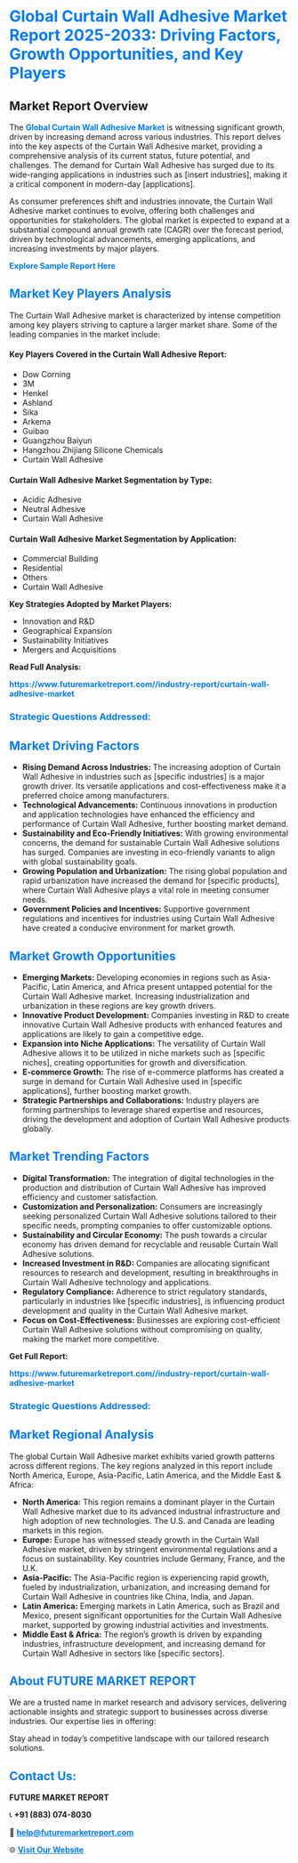 <h1 style="color: #007BFF;">Global Curtain Wall Adhesive Market Report 2025-2033: Driving Factors, Growth Opportunities, and Key Players</h1>

<section id="overview">
<h2>Market Report Overview</h2>
<p>The <a href="https://www.futuremarketreport.com//industry-report/curtain-wall-adhesive-market" style="color: #007BFF; text-decoration: none;"><strong>Global Curtain Wall Adhesive Market</strong></a> is witnessing significant growth, driven by increasing demand across various industries. This report delves into the key aspects of the Curtain Wall Adhesive market, providing a comprehensive analysis of its current status, future potential, and challenges. The demand for Curtain Wall Adhesive has surged due to its wide-ranging applications in industries such as [insert industries], making it a critical component in modern-day [applications].</p>
<p>As consumer preferences shift and industries innovate, the Curtain Wall Adhesive market continues to evolve, offering both challenges and opportunities for stakeholders. The global market is expected to expand at a substantial compound annual growth rate (CAGR) over the forecast period, driven by technological advancements, emerging applications, and increasing investments by major players.</p>
</section>

<section id="overview">
<p><a href="https://www.futuremarketreport.com//request-sample/reportId=89812" style="color: #007BFF; text-decoration: none;"><strong>Explore Sample Report Here</strong></a></p>
</section>

<section id="key-players">
<h2 style="color: #007BFF;">Market Key Players Analysis</h2>
<p>The Curtain Wall Adhesive market is characterized by intense competition among key players striving to capture a larger market share. Some of the leading companies in the market include:</p>
<h4>Key Players Covered in the Curtain Wall Adhesive Report:</h4>
<ul><li>Dow Corning</li><li>3M</li><li>Henkel</li><li>Ashland</li><li>Sika</li><li>Arkema</li><li>Guibao</li><li>Guangzhou Baiyun</li><li>Hangzhou Zhijiang Silicone Chemicals</li><li>Curtain Wall Adhesive</li></ul>
<h4>Curtain Wall Adhesive Market Segmentation by Type:</h4>
<ul><li>Acidic Adhesive</li><li>Neutral Adhesive</li><li>Curtain Wall Adhesive</li></ul>

<h4>Curtain Wall Adhesive Market Segmentation by Application:</h4>
<ul><li>Commercial Building</li><li>Residential</li><li>Others</li><li>Curtain Wall Adhesive</li></ul>
<p><strong>Key Strategies Adopted by Market Players:</strong></p>
<ul>
<li>Innovation and R&D</li>
<li>Geographical Expansion</li>
<li>Sustainability Initiatives</li>
<li>Mergers and Acquisitions</li>
</ul>
</section>

<section>
<p><strong>Read Full Analysis: </strong></p><a href="https://www.futuremarketreport.com//industry-report/curtain-wall-adhesive-market" style="color: #007BFF; text-decoration: none;"><strong>https://www.futuremarketreport.com//industry-report/curtain-wall-adhesive-market</strong></a>
<h3 style="color: #007BFF;">Strategic Questions Addressed:</h3>
</section>

<section id="driving-factors">
<h2 style="color: #007BFF;">Market Driving Factors</h2>
<ul>
<li><strong>Rising Demand Across Industries:</strong> The increasing adoption of Curtain Wall Adhesive in industries such as [specific industries] is a major growth driver. Its versatile applications and cost-effectiveness make it a preferred choice among manufacturers.</li>
<li><strong>Technological Advancements:</strong> Continuous innovations in production and application technologies have enhanced the efficiency and performance of Curtain Wall Adhesive, further boosting market demand.</li>
<li><strong>Sustainability and Eco-Friendly Initiatives:</strong> With growing environmental concerns, the demand for sustainable Curtain Wall Adhesive solutions has surged. Companies are investing in eco-friendly variants to align with global sustainability goals.</li>
<li><strong>Growing Population and Urbanization:</strong> The rising global population and rapid urbanization have increased the demand for [specific products], where Curtain Wall Adhesive plays a vital role in meeting consumer needs.</li>
<li><strong>Government Policies and Incentives:</strong> Supportive government regulations and incentives for industries using Curtain Wall Adhesive have created a conducive environment for market growth.</li>
</ul>
</section>

<section id="growth-opportunities">
<h2 style="color: #007BFF;">Market Growth Opportunities</h2>
<ul>
<li><strong>Emerging Markets:</strong> Developing economies in regions such as Asia-Pacific, Latin America, and Africa present untapped potential for the Curtain Wall Adhesive market. Increasing industrialization and urbanization in these regions are key growth drivers.</li>
<li><strong>Innovative Product Development:</strong> Companies investing in R&D to create innovative Curtain Wall Adhesive products with enhanced features and applications are likely to gain a competitive edge.</li>
<li><strong>Expansion into Niche Applications:</strong> The versatility of Curtain Wall Adhesive allows it to be utilized in niche markets such as [specific niches], creating opportunities for growth and diversification.</li>
<li><strong>E-commerce Growth:</strong> The rise of e-commerce platforms has created a surge in demand for Curtain Wall Adhesive used in [specific applications], further boosting market growth.</li>
<li><strong>Strategic Partnerships and Collaborations:</strong> Industry players are forming partnerships to leverage shared expertise and resources, driving the development and adoption of Curtain Wall Adhesive products globally.</li>
</ul>
</section>

<section id="trending-factors">
<h2 style="color: #007BFF;">Market Trending Factors</h2>
<ul>
<li><strong>Digital Transformation:</strong> The integration of digital technologies in the production and distribution of Curtain Wall Adhesive has improved efficiency and customer satisfaction.</li>
<li><strong>Customization and Personalization:</strong> Consumers are increasingly seeking personalized Curtain Wall Adhesive solutions tailored to their specific needs, prompting companies to offer customizable options.</li>
<li><strong>Sustainability and Circular Economy:</strong> The push towards a circular economy has driven demand for recyclable and reusable Curtain Wall Adhesive solutions.</li>
<li><strong>Increased Investment in R&D:</strong> Companies are allocating significant resources to research and development, resulting in breakthroughs in Curtain Wall Adhesive technology and applications.</li>
<li><strong>Regulatory Compliance:</strong> Adherence to strict regulatory standards, particularly in industries like [specific industries], is influencing product development and quality in the Curtain Wall Adhesive market.</li>
<li><strong>Focus on Cost-Effectiveness:</strong> Businesses are exploring cost-efficient Curtain Wall Adhesive solutions without compromising on quality, making the market more competitive.</li>
</ul>
</section>

<section>
<p><strong>Get Full Report: </strong></p><a href="https://www.futuremarketreport.com//industry-report/curtain-wall-adhesive-market" style="color: #007BFF; text-decoration: none;"><strong>https://www.futuremarketreport.com//industry-report/curtain-wall-adhesive-market</strong></a>
<h3 style="color: #007BFF;">Strategic Questions Addressed:</h3>
</section>


<section id="regional-analysis">
<h2 style="color: #007BFF;">Market Regional Analysis</h2>
<p>The global Curtain Wall Adhesive market exhibits varied growth patterns across different regions. The key regions analyzed in this report include North America, Europe, Asia-Pacific, Latin America, and the Middle East & Africa:</p>
<ul>
<li><strong>North America:</strong> This region remains a dominant player in the Curtain Wall Adhesive market due to its advanced industrial infrastructure and high adoption of new technologies. The U.S. and Canada are leading markets in this region.</li>
<li><strong>Europe:</strong> Europe has witnessed steady growth in the Curtain Wall Adhesive market, driven by stringent environmental regulations and a focus on sustainability. Key countries include Germany, France, and the U.K.</li>
<li><strong>Asia-Pacific:</strong> The Asia-Pacific region is experiencing rapid growth, fueled by industrialization, urbanization, and increasing demand for Curtain Wall Adhesive in countries like China, India, and Japan.</li>
<li><strong>Latin America:</strong> Emerging markets in Latin America, such as Brazil and Mexico, present significant opportunities for the Curtain Wall Adhesive market, supported by growing industrial activities and investments.</li>
<li><strong>Middle East & Africa:</strong> The region’s growth is driven by expanding industries, infrastructure development, and increasing demand for Curtain Wall Adhesive in sectors like [specific sectors].</li>
</ul>
</section>

<footer>
<h2 style="color: #007BFF;">About FUTURE MARKET REPORT</h2>
<p>We are a trusted name in market research and advisory services, delivering actionable insights and strategic support to businesses across diverse industries. Our expertise lies in offering:</p>

<p>Stay ahead in today’s competitive landscape with our tailored research solutions.</p>

<h2 style="color: #007BFF;">Contact Us:</h2>
<p><strong>FUTURE MARKET REPORT</strong></p>
<p>📞 <strong>+91 (883) 074-8030</strong></p>
<p>📧 <strong><a href="mailto:help@futuremarketreport.com" style="color: #007BFF;">help@futuremarketreport.com</a></strong></p>
<p>🌐 <strong><a href="https://www.futuremarketreport.com/" style="color: #007BFF;">Visit Our Website</a></strong></p>
</footer>